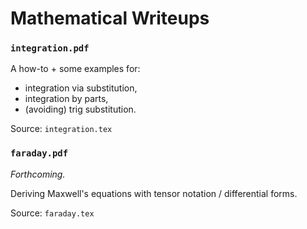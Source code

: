 # Mathematical Writeups

### `integration.pdf`

A how-to + some examples for:
* integration via substitution,
* integration by parts,
* (avoiding) trig substitution.

Source: `integration.tex`

### `faraday.pdf`

_Forthcoming._

Deriving Maxwell's equations with tensor notation / differential forms.

Source: `faraday.tex`
